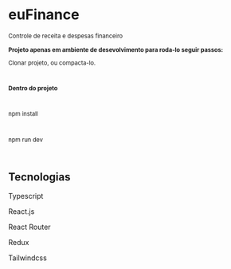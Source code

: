 # euFinance

<small>Controle de receita e despesas financeiro</small>


<small>
  <strong>Projeto apenas em ambiente de desevolvimento para roda-lo seguir passos:</strong>
  
  <br/>
  
  Clonar projeto, ou compacta-lo.
  
  <br/>
  
  <strong>Dentro do projeto</strong>
  
  <br/>
  
  npm install
  
  <br/>
  
  npm run dev
  
  <br/>
</small>


<h2> Tecnologias </h2>

Typescript

React.js

React Router

Redux

Tailwindcss
